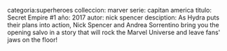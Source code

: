 categoria:superheroes
colleccion: marver
serie: capitan america
titulo: Secret Empire #1
año: 2017
autor: nick spencer
desciption: As Hydra puts their plans into action, Nick Spencer and Andrea Sorrentino bring you the opening salvo in a story that will rock the Marvel Universe and leave fans' jaws on the floor!
